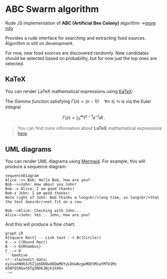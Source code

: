 # ABC Swarm algorithm

Rude JS implementation of **ABC (Artificial Bee Colony)** algorithm ->[more info](https://en.wikipedia.org/wiki/Artificial_bee_colony_algorithm)

Provides a rude interface for searching and extracting food sources.
Algorithm is still on development.

For now, new food sources are discovered randomly.
New candidates should be selected based on probability, but for now just the top ones are selected.



## KaTeX

You can render LaTeX mathematical expressions using [KaTeX](https://khan.github.io/KaTeX/):

The *Gamma function* satisfying $\Gamma(n) = (n-1)!\quad\forall n\in\mathbb N$ is via the Euler integral

$$
\Gamma(z) = \int_0^\infty t^{z-1}e^{-t}dt\,.
$$

> You can find more information about **LaTeX** mathematical expressions [here](http://meta.math.stackexchange.com/questions/5020/mathjax-basic-tutorial-and-quick-reference).


## UML diagrams

You can render UML diagrams using [Mermaid](https://mermaidjs.github.io/). For example, this will produce a sequence diagram:

```mermaid
sequenceDiagram
Alice ->> Bob: Hello Bob, how are you?
Bob-->>John: How about you John?
Bob--x Alice: I am good thanks!
Bob-x John: I am good thanks!
Note right of John: Bob thinks a long<br/>long time, so long<br/>that the text does<br/>not fit on a row.

Bob-->Alice: Checking with John...
Alice->John: Yes... John, how are you?
```

And this will produce a flow chart:

```mermaid
graph LR
A[Square Rect] -- Link text --> B((Circle))
A --> C(Round Rect)
B --> D{Rhombus}
C --> D
```beehive
<!--stackedit_data:
eyJoaXN0b3J5IjpbODQwODQwMDYyLDUwNzgwMDE5MiwtMTU1Mz
A5NTQ1NSwtOTg3NDk3Njk1XX0=
-->